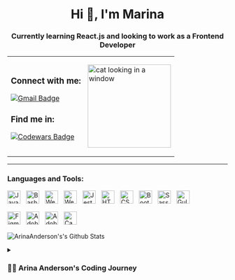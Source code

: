 
<h1 align="center">Hi 👋, I'm Marina</h1>
<h3 align="center">Currently learning React.js and looking to work as a Frontend Developer</h3>

<table>
  <td>
    <h3 align="left">Connect with me:</h3>
    <p align="left">
      <a href="mailto:marinagundersen@gmail.com">
        <img src="https://img.shields.io/badge/-Gmail-c14438?style=for-the-badge&logo=Gmail&logoColor=white" alt="Gmail Badge">
      </a>
    </p>
    <h3>Find me in:</h3>
    <p>
      <a href="https://www.codewars.com/users/gvenya">
        <img src="https://www.codewars.com/users/gvenya/badges/large" alt="Codewars Badge">
      </a>
    </p>
  </td>
  <td>
    <p>
      <img align="center" width="190" src="https://i.imgur.com/njCBTyd.png" alt="cat looking in a window">
    </p>
  </td>
</table>

---

<h3 align="left">Languages and Tools:</h3>
<p align="left">
   <img align="left" alt="Javascript" width="30px" style="padding-right:10px;" src="https://cdn.jsdelivr.net/gh/devicons/devicon/icons/javascript/javascript-original.svg" />
   <img align="left" alt="Bash" width="30px" style="padding-right:10px;" src="https://cdn.jsdelivr.net/gh/devicons/devicon/icons/bash/bash-original.svg" />
   <img align="left" alt="Webpack" width="30px" style="padding-right:10px;" src="https://cdn.jsdelivr.net/gh/devicons/devicon/icons/npm/npm-original-wordmark.svg" /> 
   <img align="left" alt="Webpack" width="30px" style="padding-right:10px;" src="https://cdn.jsdelivr.net/gh/devicons/devicon/icons/webpack/webpack-original.svg" />
   <img align="left" alt="Jest" width="30px" style="padding-right:10px;" src="https://cdn.jsdelivr.net/gh/devicons/devicon/icons/jest/jest-plain.svg" />
   <img align="left" alt ="HTML5" width="30px" style="padding-right:10px;" src="https://cdn.jsdelivr.net/gh/devicons/devicon/icons/html5/html5-original-wordmark.svg" />
   <img align="left" alt ="CSS3" width="30px" style="padding-right:10px;" src="https://cdn.jsdelivr.net/gh/devicons/devicon/icons/css3/css3-original-wordmark.svg" />
   <img align="left" alt="Bootstrap" width="30px" style="padding-right:10px;" src="https://cdn.jsdelivr.net/gh/devicons/devicon/icons/bootstrap/bootstrap-original.svg" />
   <img align="left" alt="Sass" width="30px" style="padding-right:10px;" src="https://cdn.jsdelivr.net/gh/devicons/devicon/icons/sass/sass-original.svg" />
   <img align="left" alt="Gulp" width="30px" style="padding-right:10px;" src="https://cdn.jsdelivr.net/gh/devicons/devicon/icons/gulp/gulp-plain.svg" />
</p>

<br>
<br>

<p align="left">
   <img align="left" alt="Figma" width="30px" style="padding-right:10px;" src="https://cdn.jsdelivr.net/gh/devicons/devicon/icons/figma/figma-original.svg" />
   <img align="left" alt="Adobe Photoshop" width="30px" style="padding-right:10px;" src="https://cdn.jsdelivr.net/gh/devicons/devicon/icons/photoshop/photoshop-plain.svg" />
   <img align="left" alt="Adobe Illustrator" width="30px" style="padding-right:10px;" src="https://cdn.jsdelivr.net/gh/devicons/devicon/icons/illustrator/illustrator-plain.svg" />
   <img align="left" alt="Canva" width="30px" style="padding-right:10px;" src="https://cdn.jsdelivr.net/gh/devicons/devicon/icons/canva/canva-original.svg" />
</p>
<br>
<br>
<p>
  <img style="padding-right:50px;" src="https://github-readme-stats.vercel.app/api?username=arinaanderson&hide=stars,issues&show_icons=true&theme=radical" alt="ArinaAnderson's's Github Stats">
</p>

<details>
 <summary><h3>👨‍💻 Arina Anderson's Coding Journey</h3></summary>
  I started my coding journey as
  
